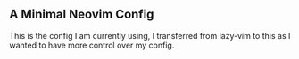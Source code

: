 ## A Minimal Neovim Config

This is the config I am currently using, I transferred from lazy-vim to this as I wanted to have more control over my config.
